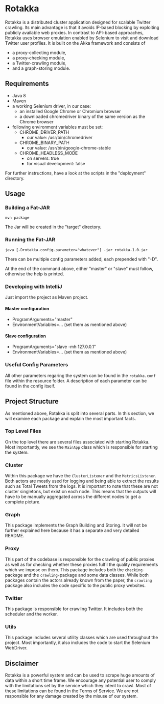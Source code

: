 # Rotakka

Rotakka is a distributed cluster application designed for scalable Twitter crawling. 
Its main advantage is that it avoids IP-based blocking by exploiting publicly available web proxies. 
In contrast to API-based approaches, Rotakka uses browser emulation enabled by Selenium to visit and download Twitter user profiles. 
It is built on the Akka framework and consists of 
* a proxy-collecting module, 
* a proxy-checking module, 
* a Twitter-crawling module, 
* and a graph-storing module. 

## Requirements

* Java 8
* Maven
* a working Selenium driver, in our case:
  * an installed Google Chrome or Chromium browser
  * a downloaded chromedriver binary of the same version as the Chrome browser
* following environment variables must be set:
  * CHROME_DRIVER_PATH
    * our value: /usr/bin/chromedriver
  * CHROME_BINARY_PATH
    * our value: /usr/bin/google-chrome-stable 
  * CHROME_HEADLESS_MODE
    * on servers: true
    * for visual development: false
    
For further instructions, have a look at the scripts in the "deployment" directory.

## Usage

### Building a Fat-JAR

```
mvn package
```

The Jar will be created in the "target" directory.

### Running the Fat-JAR
```
java [-Drotakka.config.parameter="whatever"] -jar rotakka-1.0.jar
```

There can be multiple config parameters added, each prepended with "-D".

At the end of the command above, either "master" or "slave" must follow, otherwise the help is printed.

### Developing with IntelliJ

Just import the project as Maven project.

#### Master configuration
* ProgramArguments="master"
* EnvironmentVariables=... (set them as mentioned above)

#### Slave configuration
* ProgramArguments="slave -mh 127.0.0.1"
* EnvironmentVariables=... (set them as mentioned above)

### Useful Config Parameters
All other parameters regaring the system can be found in the ```rotakka.conf``` file within the resource 
folder. A description of each parameter can be found in the config itself.

## Project Structure

As mentioned above, Rotakka is split into several parts. In this section, we will examine each package and explain
the most important facts.

### Top Level Files
On the top level there are several files associated with starting Rotakka. Most importantly, we see the 
```MainApp``` class which is responsible for starting the system.

### Cluster
Within this package we have the ```ClusterListener``` and the ```MetricsListener```. Both actors are mostly used
for logging and being able to extract the results such as Total Tweets from the logs. It is important to note that these
are not cluster singletons, but exist on each node. This means that the outputs will have to be manually aggregated
across the different nodes to get a complete picture.

### Graph
This package implements the Graph Building and Storing. It will not be further explained here because it has a
separate and very detailed README.

### Proxy
This part of the codebase is responsible for the crawling of public proxies as well as for checking whether 
these proxies fulfil the quality requirements which we impose on them. This package includes both 
the ```checking```-package and the ```crawling```-package and some data classes. While
both packages contain the actors already known from the paper, the ```crawling``` package also includes
the code specific to the public proxy websites.

### Twitter
This package is responsible for crawling Twitter. It includes both the scheduler and the worker.

### Utils
This package includes several utility classes which are used throughout the project. Most importantly,
it also includes the code to start the Selenium WebDriver.

## Disclaimer
Rotakka is a powerful system and can be used to scrape huge amounts of data within a short time frame. 
We encourage any potential user to comply with the limitations set by the service which they intent to
crawl. Most of these limitations can be found in the Terms of Service. We are not responsible for any 
damage created by the misuse of our system.


